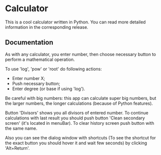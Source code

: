 # Calculator

This is a cool calculator written in Python.
You can read more detailed information in the corresponding release.

## Documentation

As with any calculator, you enter number, then choose necessary button to perform a mathematical operation.

To use 'log', 'pow' or 'root' do following actions:
- Enter number X;
- Push necessary button;
- Enter degree (or base if using 'log').

Be careful with big numbers: this app can calculate super big numbers, but the larger numbers, the longer calculations (because of Python features).

Button 'Divisors' shows you all divisors of entered number.
To continue calculations with last result you should push button 'Clean secondary screen' (it's located in menuBar).
To clear history screen push button with the same name.

Also you can see the dialog window with shortcuts (To see the shortcut for the exact button you should hover it and wait few seconds) by clicking 'Alt+Return'.

